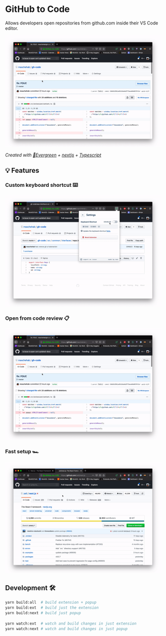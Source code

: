 # GitHub to Code

Allows developers open repositories from github.com inside their VS Code editor.

<p align="center">
  <img width="720"  src="/gifs/from-code-review.gif">
</p>

_Created with [🌲Evergreen](https://evergreen.segment.io) + [nextjs](https://nextjs.org/) + [Typescript](http://www.typescriptlang.org/)_

## 💡 Features 

### Custom keyboard shortcut ⌨️  
<p align="left">
  <img width="720"  src="/gifs/from-keyboard.gif">
</p>

### Open from code review 📋
<p align="center">
  <img width="720"  src="/gifs/from-code-review.gif">
</p>

### Fast setup  🏎️ 
<p align="center">
  <img width="720"  src="/gifs/fast-config.gif">
</p>


## Development 🛠️

```bash
yarn build:all  # build extension + popup
yarn build:ext  # build just the extension
yarn build:next # build just popup

yarn watch:ext  # watch and build changes in just extension
yarn watch:next # watch and build changes in just popup
```
